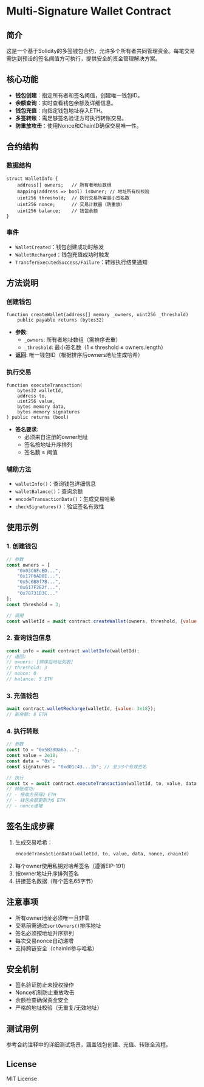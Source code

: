 # Multi-Signature Wallet Contract

## 简介
这是一个基于Solidity的多签钱包合约，允许多个所有者共同管理资金。每笔交易需达到预设的签名阈值方可执行，提供安全的资金管理解决方案。

## 核心功能
- **钱包创建**：指定所有者和签名阈值，创建唯一钱包ID。
- **余额查询**：实时查看钱包余额及详细信息。
- **钱包充值**：向指定钱包地址存入ETH。
- **多签转账**：需足够签名验证方可执行转账交易。
- **防重放攻击**：使用Nonce和ChainID确保交易唯一性。

## 合约结构

### 数据结构
```solidity
struct WalletInfo {
    address[] owners;   // 所有者地址数组
    mapping(address => bool) isOwner; // 地址所有权校验
    uint256 threshold;  // 执行交易所需最小签名数
    uint256 nonce;      // 交易计数器（防重放）
    uint256 balance;    // 钱包余额
}
```

### 事件
- `WalletCreated`：钱包创建成功时触发
- `WalletRecharged`：钱包充值成功时触发
- `TransferExecutedSuccess/Failure`：转账执行结果通知

## 方法说明

### 创建钱包
```solidity
function createWallet(address[] memory _owners, uint256 _threshold) 
    public payable returns (bytes32)
```
- **参数**:
  - `_owners`: 所有者地址数组（需排序去重）
  - `_threshold`: 最小签名数（1 ≤ threshold ≤ owners.length）
- **返回**: 唯一钱包ID（根据排序后owners地址生成哈希）

### 执行交易
```solidity
function executeTransaction(
    bytes32 walletId,
    address to,
    uint256 value,
    bytes memory data,
    bytes memory signatures
) public returns (bool)
```
- **签名要求**:
  - 必须来自注册的owner地址
  - 签名按地址升序排列
  - 签名数 ≥ 阈值

### 辅助方法
- `walletInfo()`：查询钱包详细信息
- `walletBalance()`：查询余额
- `encodeTransactionData()`：生成交易哈希
- `checkSignatures()`：验证签名有效性

## 使用示例

### 1. 创建钱包
```javascript
// 参数
const owners = [
    "0x03C6FcED...",
    "0x17F6AD8E...", 
    "0x5c6B0f7B...",
    "0x617F2E2f...",
    "0x78731D3C..."
];
const threshold = 3;

// 调用
const walletId = await contract.createWallet(owners, threshold, {value: 5e18});
```

### 2. 查询钱包信息
```javascript
const info = await contract.walletInfo(walletId);
// 返回:
// owners: [排序后地址列表]
// threshold: 3
// nonce: 0 
// balance: 5 ETH
```

### 3. 充值钱包
```javascript
await contract.walletRecharge(walletId, {value: 3e18});
// 新余额: 8 ETH
```

### 4. 执行转账
```javascript
// 参数
const to = "0x5B38Da6a...";
const value = 2e18;
const data = "0x";
const signatures = "0xd01c43...1b"; // 至少3个有效签名

// 执行
const tx = await contract.executeTransaction(walletId, to, value, data, signatures);
// 转账成功:
// - 接收方获得2 ETH
// - 钱包余额更新为6 ETH
// - nonce递增
```

## 签名生成步骤
1. 生成交易哈希：
   ```solidity
   encodeTransactionData(walletId, to, value, data, nonce, chainId)
   ```
2. 每个owner使用私钥对哈希签名（遵循EIP-191）
3. 按owner地址升序排列签名
4. 拼接签名数据（每个签名65字节）

## 注意事项
- 所有owner地址必须唯一且非零
- 交易前需通过`sortOwners()`排序地址
- 签名必须按地址升序排列
- 每次交易nonce自动递增
- 支持跨链安全（chainId参与哈希）

## 安全机制
- 签名验证防止未授权操作
- Nonce机制防止重放攻击
- 余额检查确保资金安全
- 严格的地址校验（无重复/无效地址）

## 测试用例
参考合约注释中的详细测试场景，涵盖钱包创建、充值、转账全流程。

## License
MIT License
